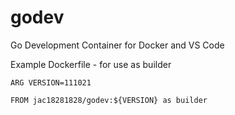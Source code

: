 # godev

Go Development Container for Docker and VS Code

Example Dockerfile - for use as builder

```
ARG VERSION=111021

FROM jac18281828/godev:${VERSION} as builder
```

